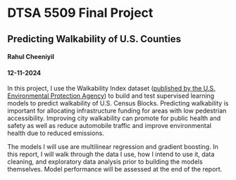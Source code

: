 # DTSA 5509 Final Project
## Predicting Walkability of U.S. Counties

#### Rahul Cheeniyil
#### 12-11-2024

In this project, I use the Walkability Index dataset ([published by the U.S. Environmental Protection Agency](https://catalog.data.gov/dataset/walkability-index7)) to build and test supervised learning models to predict walkability of U.S. Census Blocks. Predicting walkability is important for allocating infrastructure funding for areas with low pedestrian accessibility. Improving city walkability can promote for public health and safety as well as reduce automobile traffic and improve environmental health due to reduced emissions.

The models I will use are multilinear regression and gradient boosting. In this report, I will walk through the data I use, how I intend to use it, data cleaning, and exploratory data analysis prior to building the models themselves. Model performance will be assessed at the end of the report.
